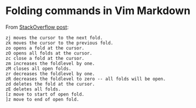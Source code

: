 # Folding commands in Vim Markdown

From [StackOverflow post](http://stackoverflow.com/questions/23579058/vim-python-mode-folding):

    zj moves the cursor to the next fold.
    zk moves the cursor to the previous fold.
    zo opens a fold at the cursor.
    zO opens all folds at the cursor.
    zc close a fold at the cursor.
    zm increases the foldlevel by one.
    zM closes all open folds.
    zr decreases the foldlevel by one.
    zR decreases the foldlevel to zero -- all folds will be open.
    zd deletes the fold at the cursor.
    zE deletes all folds.
    [z move to start of open fold.
    ]z move to end of open fold.

